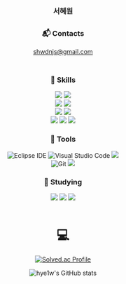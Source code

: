 <div align="center">

### 서혜원
##
### :mailbox_with_mail: Contacts
shwdnjs@gmail.com
<br><br>

##
### 💙 Skills
<img src="https://img.shields.io/badge/c-00599C?style=for-the-badge&logo=c%2B%2B&logoColor=white">
<img src="https://img.shields.io/badge/java-007396?style=for-the-badge&logo=java&logoColor=white">
<br>

<img src="https://img.shields.io/badge/Spring Boot-6DB33F?style=for-the-badge&logo=Spring Boot&logoColor=white"/>
<img src="https://img.shields.io/badge/bootstrap-7952B3?style=for-the-badge&logo=bootstrap&logoColor=white">
<br>

<img src="https://img.shields.io/badge/MySQL-4479A1.svg?&style=for-the-badge&logo=MySQL&logoColor=white"/>
<img src="https://img.shields.io/badge/firebase-FFCA28?style=for-the-badge&logo=firebase&logoColor=white">
<br>

<img src="https://img.shields.io/badge/HTML5-E34F26?style=for-the-badge&logo=HTML5&logoColor=white"/>
<img src="https://img.shields.io/badge/CSS-1572B6?style=for-the-badge&logo=CSS3&logoColor=white"/>
<img src="https://img.shields.io/badge/JavaScript-F7DF1E?style=for-the-badge&logo=JavaScript&logoColor=white"/>


### 💙 Tools
![Eclipse IDE](https://img.shields.io/badge/Eclipse%20IDE-2C2255.svg?&style=for-the-badge&logo=Eclipse%20IDE&logoColor=white)
![Visual Studio Code](https://img.shields.io/badge/Visual%20Studio%20Code-007ACC.svg?&style=for-the-badge&logo=Visual%20Studio%20Code&logoColor=white)
<img src="https://img.shields.io/badge/androidstudio-3DDC84?style=for-the-badge&logo=androidstudio&logoColor=white">
<br>
![Git](https://img.shields.io/badge/github-181717?style=for-the-badge&logo=github&logoColor=white)
<img src="https://img.shields.io/badge/jupyter-F37626?style=for-the-badge&logo=jupyter&logoColor=white">

### 💙 Studying
<img src="https://img.shields.io/badge/python-3776AB?style=for-the-badge&logo=python&logoColor=white">
<img src="https://img.shields.io/badge/mongoDB-47A248?style=for-the-badge&logo=MongoDB&logoColor=white">
<img src="https://img.shields.io/badge/linux-FCC624?style=for-the-badge&logo=linux&logoColor=black"> 
<br><br>

# 💻 
[![Solved.ac Profile](http://mazassumnida.wtf/api/v2/generate_badge?boj=dnjs0585)](https://solved.ac/dnjs0585/)

![hye1w's GitHub stats](https://github-readme-stats.vercel.app/api?username=hye1w&theme=dark&show_icons=true)

</div>
